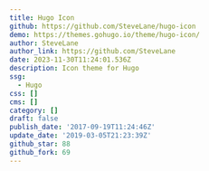 ```yaml
---
title: Hugo Icon
github: https://github.com/SteveLane/hugo-icon
demo: https://themes.gohugo.io/theme/hugo-icon/
author: SteveLane
author_link: https://github.com/SteveLane
date: 2023-11-30T11:24:01.536Z
description: Icon theme for Hugo
ssg:
  - Hugo
css: []
cms: []
category: []
draft: false
publish_date: '2017-09-19T11:24:46Z'
update_date: '2019-03-05T21:23:39Z'
github_star: 88
github_fork: 69
---
```

